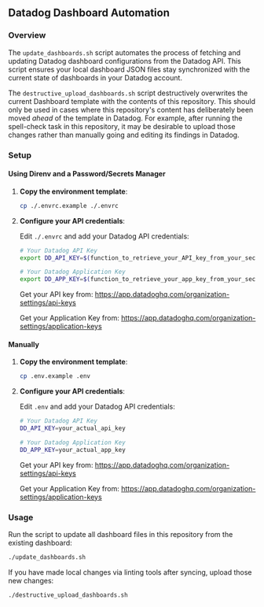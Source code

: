 ## Datadog Dashboard Automation

### Overview

The `update_dashboards.sh` script automates the process of fetching and updating Datadog dashboard
configurations from the Datadog API. This script ensures your local dashboard JSON files stay
synchronized with the current state of dashboards in your Datadog account.

The `destructive_upload_dashboards.sh` script destructively overwrites the current Dashboard
template with the contents of this repository. This should only be used in cases where this
repository's content has deliberately been moved _ahead_ of the template in Datadog. For example,
after running the spell-check task in this repository, it may be desirable to upload those changes
rather than manually going and editing its findings in Datadog.

### Setup

#### Using Direnv and a Password/Secrets Manager

1. **Copy the environment template**:

   ```bash
   cp ./.envrc.example ./.envrc
   ```

1. **Configure your API credentials**:

   Edit `./.envrc` and add your Datadog API credentials:
   ```bash
   # Your Datadog API Key
   export DD_API_KEY=$(function_to_retrieve_your_API_key_from_your_secrets_manager)

   # Your Datadog Application Key
   export DD_APP_KEY=$(function_to_retrieve_your_app_key_from_your_secrets_manager)
   ```

   Get your API key from: https://app.datadoghq.com/organization-settings/api-keys

   Get your Application Key from: https://app.datadoghq.com/organization-settings/application-keys

#### Manually

1. **Copy the environment template**:

   ```bash
   cp .env.example .env
   ```

1. **Configure your API credentials**:

   Edit `.env` and add your Datadog API credentials:
   ```bash
   # Your Datadog API Key
   DD_API_KEY=your_actual_api_key

   # Your Datadog Application Key
   DD_APP_KEY=your_actual_app_key
   ```

   Get your API key from: https://app.datadoghq.com/organization-settings/api-keys

   Get your Application Key from: https://app.datadoghq.com/organization-settings/application-keys

### Usage

Run the script to update all dashboard files in this repository from the existing dashboard:

```bash
./update_dashboards.sh
```

If you have made local changes via linting tools after syncing, upload those new changes:

```bash
./destructive_upload_dashboards.sh
```
